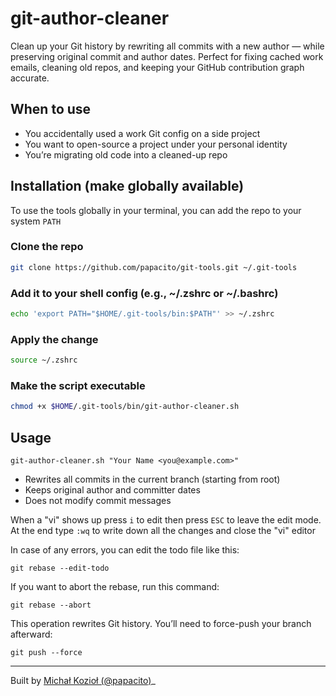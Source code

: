 # git-author-cleaner

Clean up your Git history by rewriting all commits with a new author — while preserving original commit and author dates.
Perfect for fixing cached work emails, cleaning old repos, and keeping your GitHub contribution graph accurate.

## When to use
- You accidentally used a work Git config on a side project
- You want to open-source a project under your personal identity
- You’re migrating old code into a cleaned-up repo

## Installation (make globally available)

To use the tools globally in your terminal, you can add the repo to your system `PATH`

### Clone the repo
```bash
git clone https://github.com/papacito/git-tools.git ~/.git-tools
```

### Add it to your shell config (e.g., ~/.zshrc or ~/.bashrc)
```bash
echo 'export PATH="$HOME/.git-tools/bin:$PATH"' >> ~/.zshrc
```

### Apply the change
```bash
source ~/.zshrc
```

### Make the script executable
```bash
chmod +x $HOME/.git-tools/bin/git-author-cleaner.sh
```

## Usage

```shell
git-author-cleaner.sh "Your Name <you@example.com>"
```
- Rewrites all commits in the current branch (starting from root)
- Keeps original author and committer dates
- Does not modify commit messages

When a "vi" shows up press `i` to edit then press `ESC` to leave the edit mode.
At the end type `:wq` to write down all the changes and close the "vi" editor 

In case of any errors, you can edit the todo file like this:
```
git rebase --edit-todo
```
If you want to abort the rebase, run this command:
```shell
git rebase --abort
```

This operation rewrites Git history. You’ll need to force-push your branch afterward:
```shell
git push --force
```

---
Built by [Michał Kozioł (@papacito)](https://github.com/papacito)_
